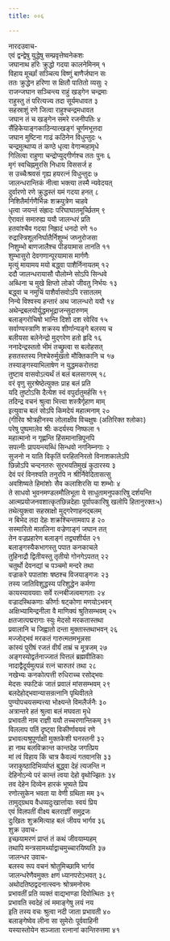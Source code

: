 ```yaml
---
title: ००६

---
```

नारदउवाच-  
एवं द्वन्द्वेषु युद्धेषु सम्प्रवृत्तेष्वनेकशः  
जघानाथ हरिः क्रुद्धो गदया कालनेमिनम् १  
विहाय मूर्च्छां सञ्चित्य विष्णुं बाणैर्जघान सः  
ततः क्रुद्धेन हरिणा स क्षितौ पातितो व्यसुः २  
राजन्जघान सञ्चिन्त्य राहुं खड्गेन चन्द्रमाः  
राहुस्तु तं परित्यज्य तदा सूर्यमधावत ३  
सहस्राशुं रणे जित्वा राहुश्चन्द्रमधावत  
जघान तं च खङ्गेन समरे रजनीपतिः ४  
सैंहिकेयाङ्गकाठिन्यात्खङ्गं चूर्णमभूत्तदा  
जघान मुष्टिना गाढं कठिनेन विधुन्तुदः ५  
चन्द्रमुत्थाप्य तं कण्ठे धृत्वा वेगान्महामृधे  
गिलित्वा राहुणा चन्द्रोप्युद्गीर्णश्च ततः पुनः ६  
मृगं स्वचिह्नमुरसि निधाय विससर्ज ह  
स उच्चैःश्रवसं गृह्य हयरत्नं विधुन्तुदः ७  
जालन्धरान्तिकं नीत्वा भक्त्या तस्मै न्यवेदयत्  
दुर्वारणो रणे क्रुद्धस्तं यमं गदया हनत् ८  
निशितैर्मार्गणैर्भिन्नः शक्रपुत्रेण चाहवे  
धृत्वा जयन्तं संह्रादः परिघाघातमूर्च्छितम् ९  
ऐरावतं समारुह्य ययौ जालन्धरं प्रति  
हतवांश्चैव गदया निह्रादं धनदो रणे १०  
रुद्रास्त्रिशूलनिर्घातैर्निशुम्भं जघ्नुरोजसा  
निशुम्भो बाणजालैश्च पीडयामास तानति ११  
शुम्भासुरो देवगणान्पूरयामास मार्गणैः  
मृत्युं मायामय मयो बद्ध्वा पाशैर्निनायतम् १२  
ददौ जालन्धरायासौ पौलोम्ने सोऽपि सिन्धवे  
अब्धिना च मुखे क्षिप्तो लोको जीवतु निर्भयः १३  
बद्ध्वा च नमुचिं पाशैर्वासवोऽपि रसातलम्  
निन्ये विश्वस्य हन्तारं अथ जालन्धरो ययौ १४  
अथेन्द्रबलयोर्युद्धमभूद्राजन्सुदारुणम्  
बलाङ्गरोचिषो भान्ति दिशो दश रवेरिव १५  
सर्वाण्यस्त्राणि शक्रस्य शीर्णान्यङ्गे बलस्य च  
बलीयसा बलेनेन्द्रो मुद्गरेण हतो हृदि १६  
ननादेन्द्रस्ततो भीमं तच्छ्रुत्वा स बलोहसत्  
हसतस्तस्य निश्चेरुर्मुखतो मौक्तिकानि च १७  
तस्याङ्गस्याभिलाषेण न युद्धमकरोत्तदा  
तुष्टाव वासवोऽत्यर्थं तं बलं बलसागरम् १८  
वरं वृणु सुरश्रेष्ठेत्युक्तः प्राह बलं प्रति  
यदि तुष्टोऽसि दैत्येश स्वं वपुर्दातुमर्हसि १९  
तदिन्द्र वचनं श्रुत्वा भित्त्वा शस्त्रैर्गृहाण माम्  
इत्युवाच बलं सोऽपि किमदेयं महात्मनाम् २०  
(गीरिव श्रोत्रहीनस्य लोलाक्षीव विचक्षुषः (अतिरिक्त श्लोकाः)  
परेषु पुष्पमालेव श्रीः कदर्यस्य निष्फला १  
महात्मानो न गृह्णन्ति हिंसमानान्रिपूनपि  
सपत्नीः प्रापयन्त्यब्धिं सिन्धवो नगनिम्नगाः २  
सुजनो न याति विकृतिं परहितनिरतो विनाशकालेऽपि  
छिन्नोऽपि चन्दनतरुः सुरभयतिमुखं कुठारस्य ३  
देवं परं विनश्यति तनुरपि न श्रीर्निवेदितासत्सु  
अवशिष्यते हिमांशोः सैव कलाशिरसि या शम्भोः ४  
ते साधवो भुवनमण्डलमौलिभूता ये साधुतामनुपकारिषु दर्शयन्ति  
आत्मप्रयोजनवशात्कृतछिन्नदेहाः पूर्वापकारिषु खलोपि हितानुरक्तः५)  
तथेत्युक्त्वा सहस्राक्षो मुद्गरेणाहनद्बलम्  
न बिभेद तदा देहः शक्रश्चिन्तामवाप ह २०  
सस्मारितो मातलिना वज्रेणाङ्गं जघान तत्  
तेन वज्रप्रहारेण बलाङ्गं तद्व्यशीर्यत २१  
बलाङ्गस्यैकभागस्तु पपात कनकाचले  
तुहिनाद्रौ द्वितीयस्तु तृतीयो गोनगेऽपतत् २२  
चतुर्थो देवनद्यां च पञ्चमो मन्दरे तथा  
वज्राकरे पपातांशः षष्ठश्च विजयाङ्गजः २३  
तस्य जातिविशुद्धस्य परिशुद्धेन कर्मणा  
कायस्यावयवाः सर्वे रत्नबीजत्वमागताः २४  
वज्रादस्थिकणाः कीर्णाः षट्कोणा मणयोऽभवन्  
अक्षिभ्यामिन्द्रनीला वै माणिक्यं श्रुतिसम्भवम् २५  
क्षतजात्पद्मरागाः स्युः मेदसो मरकतास्तथा  
प्रवालानि च जिह्वातो दन्ता मुक्तास्तथाभवन् २६  
मज्जोद्भवं मरकतं गारुत्मतमभून्नसा  
कांस्यं पुरीषं रजतं वीर्यं ताम्रं च मूत्रजम् २७  
अङ्गस्योद्वर्तनाज्जातं पित्तलं ब्रह्मवीतिकाः  
नादाद्वैदूर्यमुत्पन्नं रत्नं चारुतरं तथा २८  
नखेभ्यः कनकोत्पत्ती रुधिराच्च रसोद्भवः  
मेदसः स्फटिकं जातं प्रवालं मांससम्भवम् २९  
बलदेहोद्भवान्यासन्रत्नानि पृथिवीतले  
पुण्योपचयसम्पत्त्या भोक्ष्यन्ते विमलैर्जनैः ३०  
अत्रान्तरे हतं श्रुत्वा बलं मघवता मृधे  
प्रभावती नाम राज्ञी ययौ तच्चरणान्तिकम् ३१  
विललाप पतिं दृष्ट्वा विकीर्णावयवं रणे  
प्रभावत्यश्रुपूर्णाक्षी मुक्तकेशी घनस्तनी ३२  
हा नाथ बलविक्रान्त कान्तदेह जगत्प्रिय  
मां त्वं विहाय किं चात्र कैवल्यं गतवानसि ३३  
जराकुष्ठादिभिर्व्याप्तं बुद्ध्वा देहं त्यजन्ति न  
देहिनोऽन्ये परं कान्तं त्वया देहो वृथोज्झितः ३४  
तव देहेन दिव्येन हारकं भूष्यते प्रिय  
रणोत्सुकेन भवता या वेणी ग्रथिता मम ३५  
तामुद्ग्रथय वैधव्यदुःखार्त्तायाः स्वयं प्रिय  
एवं विलपतीं वीक्ष्य बलराज्ञीं समुद्रजः  
दुःखितः शुक्रमित्याह बलं जीवय भार्गव ३६  
शुक्र उवाच-  
इच्छयामरणं प्राप्तं तं कथं जीवयाम्यहम्  
तथापि मन्त्रसामर्थ्याद्वाचमुच्चारयिष्यति ३७  
जालन्धर उवाच-  
बलस्य रूप वचनं श्रोतुमिच्छामि भार्गव  
जालन्धरेणैवमुक्तः क्षणं ध्यानपरोऽभवत् ३८  
अथोदतिष्ठद्वदनात्स्वनः श्रोत्रमनोरमः  
प्रभावतीं प्रति व्यक्तं वाद्यभाण्डा दिवोत्थितः ३९  
प्रभावति स्वदेहं त्वं ममाङ्गेषु लयं नय  
इति तस्य वचः श्रुत्वा नदी जाता प्रभावती ४०  
बलाङ्गेष्वेव लीना सा सुमेरोः पूर्ववाहिनी  
यस्यास्तोयेन सञ्जाता रत्नानां कान्तिरुत्तमा ४१